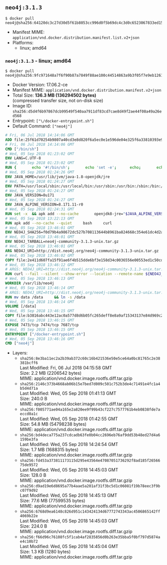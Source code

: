 ## `neo4j:3.1.3`

```console
$ docker pull neo4j@sha256:64120dc3c27d30d5f61b8053cc996d0f5b69dc4c3d0c6523067833ed15d95333
```

-	Manifest MIME: `application/vnd.docker.distribution.manifest.list.v2+json`
-	Platforms:
	-	linux; amd64

### `neo4j:3.1.3` - linux; amd64

```console
$ docker pull neo4j@sha256:9fc971648a7f6f90b87a7849f88ae100c44514863a9b3f05f7e9eb1261520056
```

-	Docker Version: 17.06.2-ce
-	Manifest MIME: `application/vnd.docker.distribution.manifest.v2+json`
-	Total Size: **136.3 MB (136294502 bytes)**  
	(compressed transfer size, not on-disk size)
-	Image ID: `sha256:d5d4f6b97867dcb99549f540aa7911df83cd7cae8d49f2ae44f08a49a26ed568`
-	Entrypoint: `["\/docker-entrypoint.sh"]`
-	Default Command: `["neo4j"]`

```dockerfile
# Fri, 06 Jul 2018 14:14:06 GMT
ADD file:25f61d70254b9807a40cd3e8d820f6a5ec0e1e596de04e325f6a33810393e95a in / 
# Fri, 06 Jul 2018 14:14:06 GMT
CMD ["/bin/sh"]
# Wed, 05 Sep 2018 01:23:02 GMT
ENV LANG=C.UTF-8
# Wed, 05 Sep 2018 01:23:02 GMT
RUN { 		echo '#!/bin/sh'; 		echo 'set -e'; 		echo; 		echo 'dirname "$(dirname "$(readlink -f "$(which javac || which java)")")"'; 	} > /usr/local/bin/docker-java-home 	&& chmod +x /usr/local/bin/docker-java-home
# Wed, 05 Sep 2018 01:24:26 GMT
ENV JAVA_HOME=/usr/lib/jvm/java-1.8-openjdk/jre
# Wed, 05 Sep 2018 01:24:27 GMT
ENV PATH=/usr/local/sbin:/usr/local/bin:/usr/sbin:/usr/bin:/sbin:/bin:/usr/lib/jvm/java-1.8-openjdk/jre/bin:/usr/lib/jvm/java-1.8-openjdk/bin
# Wed, 05 Sep 2018 01:24:27 GMT
ENV JAVA_VERSION=8u171
# Wed, 05 Sep 2018 01:24:27 GMT
ENV JAVA_ALPINE_VERSION=8.171.11-r0
# Wed, 05 Sep 2018 01:24:31 GMT
RUN set -x 	&& apk add --no-cache 		openjdk8-jre="$JAVA_ALPINE_VERSION" 	&& [ "$JAVA_HOME" = "$(docker-java-home)" ]
# Wed, 05 Sep 2018 13:22:13 GMT
RUN apk add --no-cache --quiet     bash     curl
# Wed, 05 Sep 2018 13:46:01 GMT
ENV NEO4J_SHA256=f0d79b4a98672dc527b708113644b8961ba824668c354e61dc4d2a16d8484880
# Wed, 05 Sep 2018 13:46:01 GMT
ENV NEO4J_TARBALL=neo4j-community-3.1.3-unix.tar.gz
# Wed, 05 Sep 2018 13:46:01 GMT
ARG NEO4J_URI=http://dist.neo4j.org/neo4j-community-3.1.3-unix.tar.gz
# Wed, 05 Sep 2018 13:46:02 GMT
COPY file:2e411d607fa15f91ae6f4b515dde6bf3e158d34c0036556e00553ed1c50cd63d in /tmp/ 
# Wed, 05 Sep 2018 13:46:12 GMT
# ARGS: NEO4J_URI=http://dist.neo4j.org/neo4j-community-3.1.3-unix.tar.gz
RUN curl --fail --silent --show-error --location --remote-name ${NEO4J_URI}     && echo "${NEO4J_SHA256}  ${NEO4J_TARBALL}" | sha256sum -csw -     && tar --extract --file ${NEO4J_TARBALL} --directory /var/lib     && mv /var/lib/neo4j-* /var/lib/neo4j     && rm ${NEO4J_TARBALL}
# Wed, 05 Sep 2018 13:46:13 GMT
WORKDIR /var/lib/neo4j
# Wed, 05 Sep 2018 13:46:14 GMT
# ARGS: NEO4J_URI=http://dist.neo4j.org/neo4j-community-3.1.3-unix.tar.gz
RUN mv data /data     && ln -s /data
# Wed, 05 Sep 2018 13:46:14 GMT
VOLUME [/data]
# Wed, 05 Sep 2018 13:46:15 GMT
COPY file:b3816abc443e12ac0a577d8d6b05fc265deff8e8a9af15343137e84d969c2d1c in /docker-entrypoint.sh 
# Wed, 05 Sep 2018 13:46:15 GMT
EXPOSE 7473/tcp 7474/tcp 7687/tcp
# Wed, 05 Sep 2018 13:46:15 GMT
ENTRYPOINT ["/docker-entrypoint.sh"]
# Wed, 05 Sep 2018 13:46:16 GMT
CMD ["neo4j"]
```

-	Layers:
	-	`sha256:8e3ba11ec2a2b39ab372c60c16b421536e50e5ce64a0bc81765c2e38381bcff6`  
		Last Modified: Fri, 06 Jul 2018 04:15:58 GMT  
		Size: 2.2 MB (2206542 bytes)  
		MIME: application/vnd.docker.image.rootfs.diff.tar.gzip
	-	`sha256:2146c373b4668ab06b15e7bed7d009c501c752b3de4c71491e4fc1a4b5d4d71a`  
		Last Modified: Wed, 05 Sep 2018 01:41:13 GMT  
		Size: 240.0 B  
		MIME: application/vnd.docker.image.rootfs.diff.tar.gzip
	-	`sha256:f005771ae04a165e2a820ee9f99b43cf227c7577761b4eb0838fde7aeccd0a1c`  
		Last Modified: Wed, 05 Sep 2018 01:42:55 GMT  
		Size: 54.8 MB (54798238 bytes)  
		MIME: application/vnd.docker.image.rootfs.diff.tar.gzip
	-	`sha256:bd4deca775a237cdcadb63fe0b04cc2696eb76af9dd53b48ed27d4a6159be3fa`  
		Last Modified: Wed, 05 Sep 2018 14:24:54 GMT  
		Size: 1.7 MB (1688315 bytes)  
		MIME: application/vnd.docker.image.rootfs.diff.tar.gzip
	-	`sha256:fd453a373811173115d295e43564e47087051736292f8ad185f2656675de9572`  
		Last Modified: Wed, 05 Sep 2018 14:45:03 GMT  
		Size: 128.0 B  
		MIME: application/vnd.docker.image.rootfs.diff.tar.gzip
	-	`sha256:d9ad19e6d8695a77b4aae5a201af31f3bc5d1c06081f19b78eec3f9bc07f9d92`  
		Last Modified: Wed, 05 Sep 2018 14:45:13 GMT  
		Size: 77.6 MB (77599535 bytes)  
		MIME: application/vnd.docker.image.rootfs.diff.tar.gzip
	-	`sha256:6768d9ea6148c826d951c143424134d67772743343ac4506865142ff4069b22e`  
		Last Modified: Wed, 05 Sep 2018 14:45:03 GMT  
		Size: 224.0 B  
		MIME: application/vnd.docker.image.rootfs.diff.tar.gzip
	-	`sha256:f66d96c76108fc5f1cab4af2835856d0b263e35bba5f0bf797d5874ae4c10b72`  
		Last Modified: Wed, 05 Sep 2018 14:45:04 GMT  
		Size: 1.3 KB (1280 bytes)  
		MIME: application/vnd.docker.image.rootfs.diff.tar.gzip
